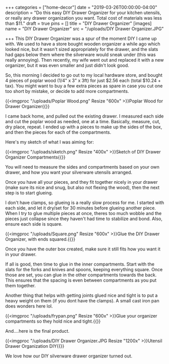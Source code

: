 +++
categories = ["home-decor"]
date = "2019-03-26T00:00:00-04:00"
description = "Do this easy DIY Drawer Organizer for your kitchen utensils, or really any drawer organization you want. Total cost of materials was less than $11."
draft = true
pins = []
title = "DIY Drawer Organizer"
[images]
name = "DIY Drawer Organizer"
src = "/uploads/DIY Drawer Organizer.JPG"

+++
This DIY Drawer Organizer was a spur of the moment DIY I came up with.  We used to have a store bought wooden organizer a while ago which looked nice, but it wasn't sized appropriately for the drawer, and the slats had gaps below them where the silverware would sneak under (this was really annoying).  Then recently, my wife went out and replaced it with a new organizer, but it was even smaller and just didn't look good.

So, this morning I decided to go out to my local hardware store, and bought 4 pieces of poplar wood (1/4" x 3" x 3ft) for just $2.56 each (total $10.24 + tax).  You might want to buy a few extra pieces as spare in case you cut one too short by mistake, or decide to add more compartments.

{{<imgproc "/uploads/Poplar Wood.png" Resize "600x" >}}Poplar Wood for Drawer Organizer{{</imgproc>}} 

I came back home, and pulled out the existing drawer.  I measured each side and cut the poplar wood as needed, one at a time.  Basically, measure, cut, dry place, repeat.  I ended up with a pieces to make up the sides of the box, and then the pieces for each of the compartments.

Here's my sketch of what I was aiming for:

{{<imgproc "/uploads/sketch.png" Resize "400x" >}}Sketch of DIY Drawer Organizer Compartments{{</imgproc>}} 

You will need to measure the sides and compartments based on your own drawer, and how you want your silverware utensils arranged.

Once you have all your pieces, and they fit together nicely in your drawer (make sure its nice and snug, but also not flexing the wood), then the next step is to start glueing.

I don't have clamps, so glueing is a really slow process for me.  I started with each side, and let it dry/set for 30 minutes before glueing another piece.  When I try to glue multiple pieces at once, theres too much wobble and the pieces just collapse since they haven't had time to stabilize and bond.  Also, ensure each side is square.

{{<imgproc "/uploads/Square.png" Resize "600x" >}}Glue the DIY Drawer Organizer, with ends squared.{{</imgproc>}} 

Once you have the outer box created, make sure it still fits how you want it in your drawer.

If all is good, then time to glue in the inner compartments.  Start with the slats for the forks and knives and spoons, keeping everything square.  Once those are set, you can glue in the other compartments towards the back.  This ensures that the spacing is even between compartments as you put them together.

Another thing that helps with getting joints glued nice and tight is to put a heavy weight on them (if you dont have the clamps).  A small cast iron pan does wonders here lol.

{{<imgproc "/uploads/frypan.png" Resize "600x" >}}Glue your organizer compartments so they hold nice and tight.{{</imgproc>}} 

And....here is the final product.

{{<imgproc "/uploads/DIY Drawer Organizer.JPG Resize "1200x" >}}Utensil Drawer Organization DIY{{</imgproc>}} 

We love how our DIY silverware drawer organizer turned out.